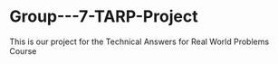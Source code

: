 # Group---7-TARP-Project
This is our project for the Technical Answers for Real World Problems Course
